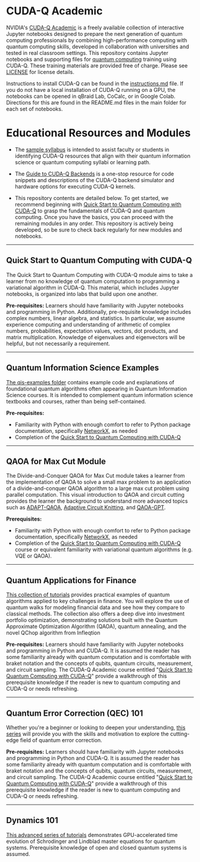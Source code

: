 # CUDA-Q Academic 


NVIDIA's [CUDA-Q Academic](https://developer.nvidia.com/blog/transforming-quantum-education-with-ai-supercomputing-and-nvidia-cuda-q-academic/) is a freely available collection of interactive Jupyter notebooks designed to prepare the next generation of quantum computing professionals by combining high-performance computing with quantum computing skills, developed in collaboration with universities and tested in real classroom settings. This repository contains Jupyter notebooks and supporting files for [quantum computing](https://www.nvidia.com/en-us/solutions/quantum-computing/) training using CUDA-Q.  These training materials are provided free of charge. Please see [LICENSE](LICENSE) for license details.

Instructions to install CUDA-Q can be found in the [instructions.md](instructions.md) file. If you do not have a local installation of CUDA-Q running on a GPU, the notebooks can be opened in qBraid Lab, CoCalc, or in Google Colab.  Directions for this are found in the README.md files in the main folder for each set of notebooks. 


# Educational Resources and Modules
* The [sample syllabus](Sample-Syllabus.md) is intended to assist faculty or students in identifying CUDA-Q resources that align with their quantum information science or quantum computing syllabi or learning path.

* The [Guide to CUDA-Q Backends](Guide-to-cuda-q-backends.ipynb) is a one-stop resource for code snippets and descriptions of the CUDA-Q backend simulator and hardware options for executing CUDA-Q kernels.

* This repository contents are detailed below. To get started, we recommend beginning with [Quick Start to Quantum Computing with CUDA-Q](https://github.com/NVIDIA/cuda-q-academic/tree/main/quick-start-to-quantum) to grasp the fundamentals of CUDA-Q and quantum computing. Once you have the basics, you can proceed with the remaining modules in any order. This repository is actively being developed, so be sure to check back regularly for new modules and notebooks.

---
## Quick Start to Quantum Computing with CUDA-Q
The Quick Start to Quantum Computing with CUDA-Q module aims to take a learner from no knowledge of quantum computation to programming a variational algorithm in CUDA-Q. This material, which includes Jupyter notebooks, is organized into labs that build upon one another. 

**Pre-requisites:** Learners should have familiarity with Jupyter notebooks and programming in Python.  Additionally, pre-requisite knowledge includes complex numbers, linear algebra, and statistics. In particular, we assume experience computing and understanding of arithmetic of complex numbers, probabilities, expectation values, vectors, dot products, and matrix multiplication. Knowledge of eigenvalues and eigenvectors will be helpful, but not necessarily a requirement.   

---
## Quantum Information Science Examples
[The qis-examples folder](qis-examples) contains example code and explanations of foundational quantum algorithms often appearing in Quantum Information Science courses.  It is intended to complement quantum information science textbooks and courses, rather than being self-contained.

**Pre-requisites:** 
* Familiarity with Python with enough comfort to refer to Python package documentation, specifically [NetworkX](https://networkx.org/documentation/stable/tutorial.html), as needed
* Completion of the [Quick Start to Quantum Computing with CUDA-Q](https://github.com/NVIDIA/cuda-q-academic/tree/main/quick-start-to-quantum)

---
## QAOA for Max Cut Module
The Divide-and-Conquer QAOA for Max Cut module takes a learner from the implementation of QAOA to solve a small max problem
to an application of a divide-and-conquer QAOA algorithm to a large max cut problem using parallel computation. This visual introduction to QAOA and circuit cutting provides the learner the background to understand more advanced topics such as [ADAPT-QAOA](https://nvidia.github.io/cuda-quantum/latest/applications/python/adapt_qaoa.html), [Adaptive Circuit Knitting](https://arxiv.org/pdf/2411.10406), and [QAOA-GPT](https://arxiv.org/pdf/2504.16350).

**Prerequisites:**
* Familiarity with Python with enough comfort to refer to Python package documentation, specifically [NetworkX](https://networkx.org/documentation/stable/tutorial.html), as needed
* Completion of the [Quick Start to Quantum Computing with CUDA-Q](https://github.com/NVIDIA/cuda-q-academic/tree/main/quick-start-to-quantum) course or equivalent familiarity with variational quantum algorithms (e.g. VQE or QAOA). 

---
## Quantum Applications for Finance
[This collection of tutorials](https://github.com/NVIDIA/cuda-q-academic/tree/main/quantum-applications-to-finance)  provides practical examples of quantum algorithms applied to key challenges in finance. You will explore the use of quantum walks for modeling financial data and see how they compare to classical methods. The collection also offers a deep dive into investment portfolio optimization, demonstrating solutions built with the Quantum Approximate Optimization Algorithm (QAOA), quantum annealing, and the novel QChop algorithm from Infleqtion

**Pre-requisites:** Learners should have familiarity with Jupyter notebooks and programming in Python and CUDA-Q. It is assumed the reader has some familiarity already with quantum computation and is comfortable with braket notation and the concepts of qubits, quantum circuits, measurement, and circuit sampling. The CUDA-Q Academic course entitled "[Quick Start to Quantum Computing with CUDA-Q](https://github.com/NVIDIA/cuda-q-academic/tree/main/quick-start-to-quantum)" provide a walkthrough of this prerequisite knowledge if the reader is new to quantum computing and CUDA-Q or needs refreshing.

---
## Quantum Error Correction (QEC) 101 
Whether you're a beginner or looking to deepen your understanding, [this series](https://github.com/NVIDIA/cuda-q-academic/tree/main/qec101) will provide you with the skills and motivation to explore the cutting-edge field of quantum error correction.

**Pre-requisites:** 
Learners should have familiarity with Jupyter notebooks and programming in Python and CUDA-Q.  It is assumed the reader has some familiarity already with quantum computation and is comfortable with braket notation and the concepts of qubits, quantum circuits, measurement, and circuit sampling. The  CUDA-Q Academic course entitled "[Quick Start to Quantum Computing with CUDA-Q](https://github.com/NVIDIA/cuda-q-academic/tree/main/quick-start-to-quantum)" provide a walkthrough of this prerequisite knowledge if the reader is new to quantum computing and CUDA-Q or needs refreshing.

---
## Dynamics 101
[This advanced series of tutorials](https://github.com/NVIDIA/cuda-q-academic/tree/main/dynamics101) demonstrates GPU-accelerated time evolution of Schrodinger and Lindblad master equations for quantum systems. Prerequisite knowledge of open and closed quantum systems is assumed.
